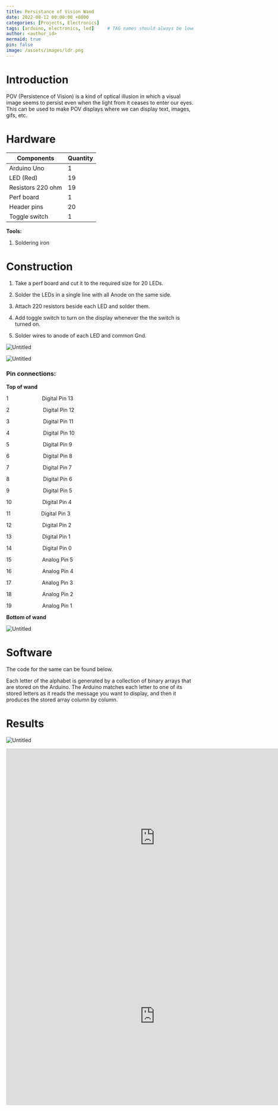 ```yaml
---
title: Persistance of Vision Wand
date: 2022-08-12 00:00:00 +0800
categories: [Projects, Electronics]
tags: [arduino, electronics, led]     # TAG names should always be lowercase
author: <author_id>
mermaid: true
pin: false
image: /assets/images/ldr.png
---
```


# Introduction

POV (Persistence of Vision) is a kind of optical illusion in which a visual image seems to persist even when the light from it ceases to enter our eyes. This can be used to make POV displays where we can display text, images, gifs, etc. 

# Hardware

| Components | Quantity |
| --- | --- |
| Arduino Uno | 1 |
| LED (Red) | 19 |
| Resistors 220 ohm | 19 |
| Perf board | 1 |
| Header pins | 20 |
| Toggle switch | 1 |

**Tools:**
1. Soldering iron

# Construction

1. Take a perf board and cut it to the required size for 20 LEDs.

2. Solder the LEDs in a single line with all Anode on the same side.

3. Attach 220  resistors beside each LED and solder them.

4. Add toggle switch to turn on the display whenever the the switch is turned on.

5. Solder wires to anode of each LED and common Gnd.


![Untitled](/assets/images/POV%20Wand%20cda71c1b8454454bba8ec406a771f27b/Untitled.png)

![Untitled](/assets/images/POV%20Wand%20cda71c1b8454454bba8ec406a771f27b/Untitled%201.png)

### Pin connections:

**Top of wand**

1                       Digital Pin 13

2                       Digital Pin 12

3                       Digital Pin 11

4                       Digital Pin 10

5                       Digital Pin 9

6                       Digital Pin 8

7                       Digital Pin 7

8                       Digital Pin 6

9                       Digital Pin 5

10                     Digital Pin 4

11                     Digital Pin 3

12                     Digital Pin 2

13                     Digital Pin 1

14                     Digital Pin 0

15                     Analog Pin 5

16                     Analog Pin 4

17                     Analog Pin 3

18                     Analog Pin 2

19                     Analog Pin 1

**Bottom of wand**

![Untitled](/assets/images/POV%20Wand%20cda71c1b8454454bba8ec406a771f27b/Untitled%202.png)

# Software

The code for the same can be found below.

Each letter of the alphabet is generated by a collection of binary arrays that are stored on the Arduino. The Arduino matches each letter to one of its stored letters as it reads the message you want to display, and then it produces the stored array column by column.

# Results

![Untitled](/assets/images/POV%20Wand%20cda71c1b8454454bba8ec406a771f27b/auto_1.png)

<iframe width="800" height="480" src="https://youtube.com/embed/oV15ZJzolns" frameborder="0" allowfullscreen></iframe>

<iframe width="800" height="480" src="https://youtube.com/embed/7QBMAcTGQiY" frameborder="0" allowfullscreen></iframe>

